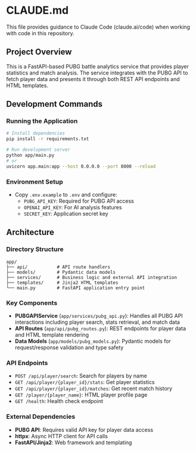 # CLAUDE.md

This file provides guidance to Claude Code (claude.ai/code) when working with code in this repository.

## Project Overview

This is a FastAPI-based PUBG battle analytics service that provides player statistics and match analysis. The service integrates with the PUBG API to fetch player data and presents it through both REST API endpoints and HTML templates.

## Development Commands

### Running the Application
```bash
# Install dependencies
pip install -r requirements.txt

# Run development server
python app/main.py
# or
uvicorn app.main:app --host 0.0.0.0 --port 8000 --reload
```

### Environment Setup
- Copy `.env.example` to `.env` and configure:
  - `PUBG_API_KEY`: Required for PUBG API access
  - `OPENAI_API_KEY`: For AI analysis features
  - `SECRET_KEY`: Application secret key

## Architecture

### Directory Structure
```
app/
├── api/           # API route handlers
├── models/        # Pydantic data models
├── services/      # Business logic and external API integration
├── templates/     # Jinja2 HTML templates
└── main.py        # FastAPI application entry point
```

### Key Components

- **PUBGAPIService** (`app/services/pubg_api.py`): Handles all PUBG API interactions including player search, stats retrieval, and match data
- **API Routes** (`app/api/pubg_routes.py`): REST endpoints for player data and HTML template rendering
- **Data Models** (`app/models/pubg_models.py`): Pydantic models for request/response validation and type safety

### API Endpoints

- `POST /api/player/search`: Search for players by name
- `GET /api/player/{player_id}/stats`: Get player statistics
- `GET /api/player/{player_id}/matches`: Get recent match history
- `GET /player/{player_name}`: HTML player profile page
- `GET /health`: Health check endpoint

### External Dependencies

- **PUBG API**: Requires valid API key for player data access
- **httpx**: Async HTTP client for API calls
- **FastAPI/Jinja2**: Web framework and templating